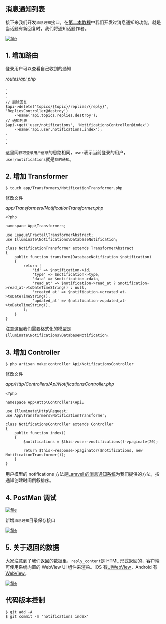 ## 消息通知列表

接下来我们开发`消息通知`接口，在[第二本教程](https://learnku.com/courses/laravel-intermediate-training/5.7)中我们开发过消息通知的功能，就是当话题有新回复时，我们将通知话题作者。

[![](https://iocaffcdn.phphub.org/uploads/images/201801/28/3995/Pl8ALawHSw.png "file")](https://iocaffcdn.phphub.org/uploads/images/201801/28/3995/Pl8ALawHSw.png)

## 1. 增加路由

登录用户可以查看自己收到的通知

_routes/api.php_

```
.
.
.
// 删除回复
$api->delete('topics/{topic}/replies/{reply}', 'RepliesController@destroy')
    ->name('api.topics.replies.destroy');
// 通知列表
$api->get('user/notifications', 'NotificationsController@index')
    ->name('api.user.notifications.index');
.
.
.
```

这里同`获取登录用户信息`的思路相同，`user`表示当前登录的用户，`user/notifications`就是`我的通知`。

## 2. 增加 Transformer

```
$ touch app/Transformers/NotificationTransformer.php
```

修改文件

_app/Transformers/NotificationTransformer.php_

```
<?php

namespace App\Transformers;

use League\Fractal\TransformerAbstract;
use Illuminate\Notifications\DatabaseNotification;

class NotificationTransformer extends TransformerAbstract
{
    public function transform(DatabaseNotification $notification)
    {
        return [
            'id' => $notification->id,
            'type' => $notification->type,
            'data' => $notification->data,
            'read_at' => $notification->read_at ? $notification->read_at->toDateTimeString() : null,
            'created_at' => $notification->created_at->toDateTimeString(),
            'updated_at' => $notification->updated_at->toDateTimeString(),
        ];
    }
}
```

注意这里我们需要格式化的模型是`Illuminate\Notifications\DatabaseNotification`。

## 3. 增加 Controller

```
$ php artisan make:controller Api/NotificationsController
```

修改文件

_app/Http/Controllers/Api/NotificationsController.php_

```
<?php

namespace App\Http\Controllers\Api;

use Illuminate\Http\Request;
use App\Transformers\NotificationTransformer;

class NotificationsController extends Controller
{
    public function index()
    {
        $notifications = $this->user->notifications()->paginate(20);

        return $this->response->paginator($notifications, new NotificationTransformer());
    }
}
```

用户模型的 notifications 方法是[Laravel 的消息通知系统](https://learnku.com/docs/laravel/5.5/notifications)为我们提供的方法，按通知创建时间倒叙排序。

## 4. PostMan 调试

[![](https://iocaffcdn.phphub.org/uploads/images/201801/28/3995/Qy2SgYokIY.png "file")](https://iocaffcdn.phphub.org/uploads/images/201801/28/3995/Qy2SgYokIY.png)

新增`消息通知`目录保存接口

[![](https://iocaffcdn.phphub.org/uploads/images/201801/28/3995/DGAi8YJMDq.png "file")](https://iocaffcdn.phphub.org/uploads/images/201801/28/3995/DGAi8YJMDq.png)

## 5. 关于返回的数据

大家注意到了我们返回的数据里，`reply_content`是 HTML 形式返回的，客户端可使用系统内置的 WebView UI 组件来渲染。iOS 有[UIWebView](https://developer.apple.com/documentation/uikit/uiwebview)，Android 有[WebView](https://developer.android.com/reference/android/webkit/WebView.html)。

[![](https://iocaffcdn.phphub.org/uploads/images/201802/05/1/SXFdK0cK1k.png "file")](https://iocaffcdn.phphub.org/uploads/images/201802/05/1/SXFdK0cK1k.png)

## 代码版本控制

```
$ git add -A
$ git commit -m 'notifications index'
```



